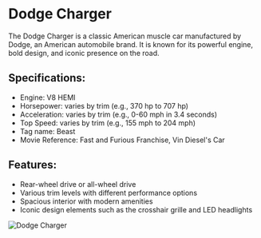 # Dodge Charger

The Dodge Charger is a classic American muscle car manufactured by Dodge, an American automobile brand. It is known for its powerful engine, bold design, and iconic presence on the road.

## Specifications:
- Engine: V8 HEMI
- Horsepower: varies by trim (e.g., 370 hp to 707 hp)
- Acceleration: varies by trim (e.g., 0-60 mph in 3.4 seconds)
- Top Speed: varies by trim (e.g., 155 mph to 204 mph)
- Tag name: Beast
- Movie Reference: Fast and Furious Franchise, Vin Diesel's Car

## Features:
- Rear-wheel drive or all-wheel drive
- Various trim levels with different performance options
- Spacious interior with modern amenities
- Iconic design elements such as the crosshair grille and LED headlights

![Dodge Charger](https://example.com/dodge-charger.jpg)
